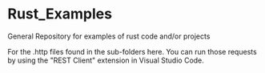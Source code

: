 # Rust_Examples
General Repository for examples of rust code and/or projects

For the .http files found in the sub-folders here. You can run those requests by using the "REST Client" extension in Visual Studio Code.
